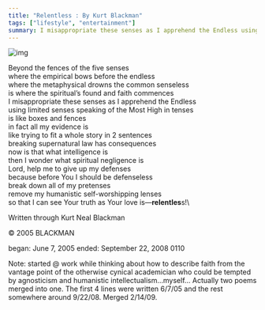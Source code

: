 ```yaml
---
title: "Relentless : By Kurt Blackman"
tags: ["lifestyle", "entertainment"]
summary: I misappropriate these senses as I apprehend the Endless using limited senses speaking of the Most High in tenses is like boxes and fences
---
```


![img](/images/relentless.jpeg)

Beyond the fences of the five senses\
where the empirical bows before the endless\
where the metaphysical drowns the common senseless\
is where the spiritual’s found and faith commences\
I misappropriate these senses as I apprehend the Endless\
using limited senses speaking of the Most High in tenses\
is like boxes and fences\
in fact all my evidence is\
like trying to fit a whole story in 2 sentences\
breaking supernatural law has consequences\
now is that what intelligence is\
then I wonder what spiritual negligence is\
Lord, help me to give up my defenses\
because before You I should be defenseless\
break down all of my pretenses\
remove my humanistic self-worshipping lenses\
so that I can see Your truth as Your love is—**relentles**s!\

Written through Kurt Neal Blackman

© 2005 BLACKMAN

began: June 7, 2005
ended: September 22, 2008 0110

Note: started @ work while thinking about how to describe faith from the vantage point of the otherwise cynical academician who could be tempted by agnosticism and humanistic intellectualism…myself… Actually two poems merged into one. The first 4 lines were written 6/7/05 and the rest somewhere around 9/22/08. Merged 2/14/09.
